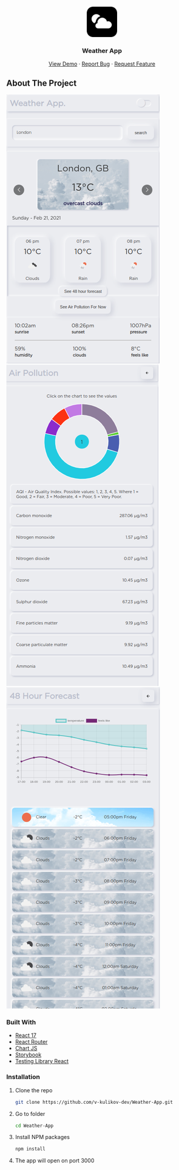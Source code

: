 <p align="center">
<img src="public/logo192.ico" alt="Logo" width="80" height="80">

<h3 align="center">Weather App</h3>

<p align="center">
    <a href="https://v-kulikov-dev.github.io/">View Demo</a>
    ·
    <a href="https://github.com/v-kulikov-dev/Weather-App/issues">Report Bug</a>
    ·
    <a href="https://github.com/v-kulikov-dev/Weather-App/issues">Request Feature</a>
  </p>
</p>

## About The Project

![Product Name Screen Shot][product-screenshot1]
![Product Name Screen Shot][product-screenshot2]
![Product Name Screen Shot][product-screenshot3]

### Built With

* [React 17](https://reactjs.org/)
* [React Router](https://reactrouter.com/)
* [Chart JS](https://www.chartjs.org/)
* [Storybook](https://storybook.js.org/)
* [Testing Library React](https://testing-library.com/docs/react-testing-library/intro/)

### Installation

1. Clone the repo
   ```sh
   git clone https://github.com/v-kulikov-dev/Weather-App.git
   ```

2. Go to folder
   ```sh
   cd Weather-App
   ```

2. Install NPM packages
   ```sh
   npm install
   ```

3. The app will open on port 3000

[product-screenshot1]: src/assets/demo/demo1.png
[product-screenshot2]: src/assets/demo/demo2.png
[product-screenshot3]: src/assets/demo/demo3.png
